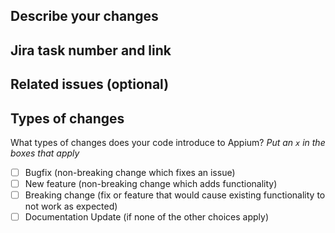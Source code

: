 ## Describe your changes
<!--- Describe your changes in detail -->

## Jira task number and link
<!--- Example: [MMG-10](https://annakh-prod.atlassian.net/browse/MMG-10) -->

## Related issues (optional)

## Types of changes

What types of changes does your code introduce to Appium?
_Put an `x` in the boxes that apply_

- [ ] Bugfix (non-breaking change which fixes an issue)
- [ ] New feature (non-breaking change which adds functionality)
- [ ] Breaking change (fix or feature that would cause existing functionality to not work as expected)
- [ ] Documentation Update (if none of the other choices apply)